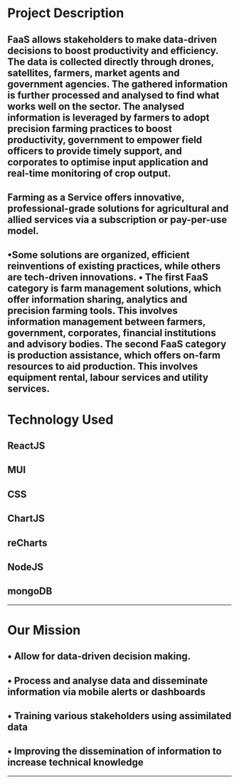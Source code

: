 <!-- # Getting Started with Create React App -->

# Project Description

## FaaS allows stakeholders to make data-driven decisions to boost productivity and efficiency. The data is collected directly through drones, satellites, farmers, market agents and government agencies. The gathered information is further processed and analysed to find what works well on the sector. The analysed information is leveraged by farmers to adopt precision farming practices to boost productivity, government to empower field officers to provide timely support, and corporates to optimise input application and real-time monitoring of crop output.

## Farming as a Service offers innovative, professional-grade solutions for agricultural and allied services via a subscription or pay-per-use model.
•Some solutions are organized, efficient reinventions of existing practices, while others are tech-driven innovations.
• The first FaaS category is farm management solutions, which offer information sharing, analytics and precision farming tools. This involves information management between farmers, government, corporates, financial institutions and advisory bodies. The second FaaS category is production assistance, which offers on-farm resources to aid production. This involves equipment rental, labour services and utility services.
---------------------------------------------------------------------------------------------------------------------------------------------------------------------------




# Technology Used
## ReactJS
## MUI
## CSS
## ChartJS
## reCharts
## NodeJS
## mongoDB

---------------------------------------------------------------------------------------------------------------------------------------------------------------------------







# Our Mission 
## • Allow for data-driven decision making.
## • Process and analyse data and disseminate information via mobile alerts or dashboards
## • Training various stakeholders using assimilated data
## • Improving the dissemination of information to increase technical knowledge








---------------------------------------------------------------------------------------------------------------------------------------------------------------------------


